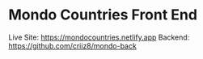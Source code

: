 # Mondo Countries Front End

Live Site: https://mondocountries.netlify.app
Backend: https://github.com/criiz8/mondo-back
